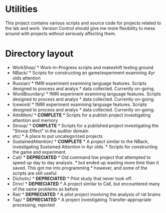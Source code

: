 Utilities
=========

This project contains various scripts and source code for projects related to the lab and work.
Version Control should give me more flexibility to mess around with projects without seriously
affecting them.

Directory layout
================

* WorkShop/             *  Work-in-Progress scripts and makeshift testing ground
* NBack/                *  Scripts for constructing an game/experiment examining 4yr olds attention
* Russian/              *  fMRI experiment examining language features. Scripts designed to process and analys
                        *     data collected. Currently on-going.
* WordBoundary/         *  fMRI experiment examining language features. Scripts designed to process and analys
                        *     data collected. Currently on-going.
* Iceword/              *  fMRI experiment examining language features. Scripts designed to process and analys
                        *     data collected. Currently on-going.
* AttnMem/              *  __COMPLETE__
                        *     Scripts for a publish project investigating attention and memory
* Stroop/               *  __COMPLETE__
                        *     Scripts for a published project investigating the "Stroop Effect" in the auditor domain
* etc/                  *  A place to put uncategorized projects
* SustainedAttention/   *  __COMPLETE__
                        *     A project similar to the NBack, investigating Sustained Attention in 4yr olds.
                        *     Scripts for constructing the game and experiment.
* Call/                 *  __DEPRECIATED__
                        *     Old command line project that attempted to speed up day to day analysis.
                        *     but ended up wasting more time than it saved. This got me into programming
                        *     however, and some of the scripts are still useful
* Dichotic/             *  __DEPRECIATED__
                        *     Pilot study that never took off.
* Drivr/                *  __DEPRECIATED__
                        *     A project similar to Call, but encountered many of the same problems as before
* Rat/                  *  __DEPRECIATED__
                        *     A pilot project involving the analysis of rat brains
* Tap/                  *  __DEPRECIATED__
                        *     A project investigating Transfer-appropriate processing, rejected